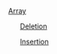 <div>
 <div><a href="https://github.com/imam21hasan/Data-Structure/tree/main/Array">Array</a></div>
 <ol><a href="https://github.com/imam21hasan/Data-Structure/tree/main/Array/Deletion">Deletion</a></ol>
 <ol><a href="https://github.com/imam21hasan/Data-Structure/tree/main/Array/Insertion">Insertion</a></ol>
</div>
